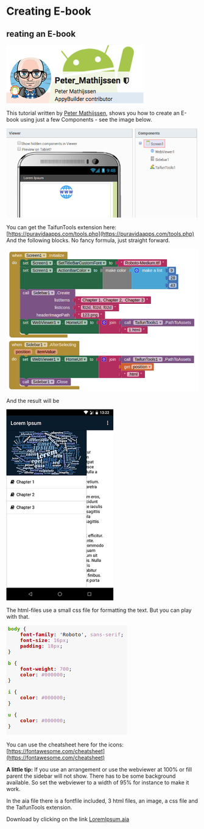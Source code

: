 # Creating E-book

## reating an E-book

![Contributed by: Peter Mathijseen](../.gitbook/assets/image%20%2838%29.png)

This tutorial written by [Peter Mathijssen](http://community.appybuilder.com/u/peter_mathijssen/summary), shows you how to create an E-book using just a few Components - see the image below. 

![](../.gitbook/assets/image%20%287%29.png)

You can get the TaifunTools extension here: [https://puravidaapps.com/tools.php](https://puravidaapps.com/tools.php) And the following blocks. No fancy formula, just straight forward.

![](../.gitbook/assets/image%20%2819%29.png)

And the result will be

![](../.gitbook/assets/image%20%2829%29.png)

The html-files use a small css file for formatting the text. But you can play with that.

![](../.gitbook/assets/image%20%2844%29.png)

You can use the cheatsheet here for the icons: [https://fontawesome.com/cheatsheet](https://fontawesome.com/cheatsheet)

**A little tip:** If you use an arrangement or use the webviewer at 100% or fill parent the sidebar will not show. There has to be some background available. So set the webviewer to a width of 95% for instance to make it work.

In the aia file there is a fontfile included, 3 html files, an image, a css file and the TaifunTools extension.

Download by clicking on the link [LoremIpsum.aia](https://github.com/AppyBuilder/AppyBuilderDocs/raw/master/.gitbook/assets/LoremIpsum.aia)



